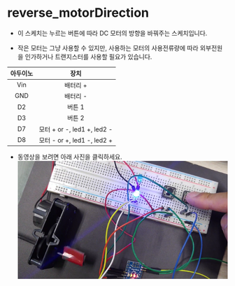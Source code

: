 # reverse_motorDirection

* 이 스케치는 누르는 버튼에 따라 DC 모터의 방향을 바꿔주는 스케치입니다. 

* 작은 모터는 그냥 사용할 수 있지만, 사용하는 모터의 사용전류량에 따라 외부전원을 인가하거나 트랜지스터를 사용할 필요가 있습니다. 

|아두이노 | 장치 |
| :-------: | :------: |
| Vin     | 배터리 + |
| GND     | 배터리 - |
| D2      | 버튼 1   |
| D3      | 버튼 2   | 
| D7      | 모터 + or -, led1 +, led2 -|
| D8      | 모터 - or +, led1 -, led2 +|

* 동영상을 보려면 아래 사진을 클릭하세요.  
[![](https://raw.githubusercontent.com/mtinet/reverse_motorDirection/master/reverse_motorDirection.png)](https://youtu.be/hKMOfAZM7Q8)

